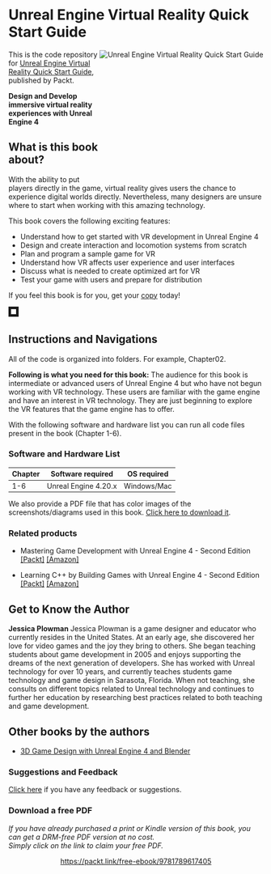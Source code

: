 


# Unreal Engine Virtual Reality Quick Start Guide

<a href="https://www.packtpub.com/game-development/unreal-engine-virtual-reality-quick-start-guide?utm_source=github&utm_medium=repository&utm_campaign=9781789617405 "><img src="https://dz13w8afd47il.cloudfront.net/sites/default/files/imagecache/ppv4_main_book_cover/12245cover.png" alt="Unreal Engine Virtual Reality Quick Start Guide" height="256px" align="right"></a>

This is the code repository for [Unreal Engine Virtual Reality Quick Start Guide](https://www.packtpub.com/game-development/unreal-engine-virtual-reality-quick-start-guide?utm_source=github&utm_medium=repository&utm_campaign=9781789617405 ), published by Packt.

**Design and Develop immersive virtual reality experiences with Unreal Engine 4**

## What is this book about?
With the ability to put players directly in the game, virtual reality gives users the chance to experience digital worlds directly. Nevertheless, many designers are unsure where to start when working with this amazing technology.

This book covers the following exciting features:
* Understand how to get started with VR development in Unreal Engine 4 
* Design and create interaction and locomotion systems from scratch 
* Plan and program a sample game for VR 
* Understand how VR affects user experience and user interfaces 
* Discuss what is needed to create optimized art for VR 
* Test your game with users and prepare for distribution 

If you feel this book is for you, get your [copy](https://www.amazon.com/dp/1789617405) today!

<a href="https://www.packtpub.com/?utm_source=github&utm_medium=banner&utm_campaign=GitHubBanner"><img src="https://raw.githubusercontent.com/PacktPublishing/GitHub/master/GitHub.png" 
alt="https://www.packtpub.com/" border="5" /></a>

## Instructions and Navigations
All of the code is organized into folders. For example, Chapter02.



**Following is what you need for this book:**
The audience for this book is intermediate or advanced users of Unreal Engine 4 but who have not begun working with VR technology. These users are familiar with the game engine and have an interest in VR technology. They are just beginning to explore the VR features that the game engine has to offer.

With the following software and hardware list you can run all code files present in the book (Chapter 1-6).
### Software and Hardware List
| Chapter | Software required | OS required |
| -------- | ------------------------------------ | ----------------------------------- |
| 1-6 | Unreal Engine 4.20.x | Windows/Mac |


We also provide a PDF file that has color images of the screenshots/diagrams used in this book. [Click here to download it](https://www.packtpub.com/sites/default/files/downloads/9781789617405_ColorImages.pdf).

### Related products
* Mastering Game Development with Unreal Engine 4 - Second Edition [[Packt]](https://www.packtpub.com/game-development/mastering-game-development-unreal-engine-4-second-edition?utm_source=github&utm_medium=repository&utm_campaign=9781788991445 ) [[Amazon]](https://www.amazon.com/dp/1788991443)

* Learning C++ by Building Games with Unreal Engine 4 - Second Edition [[Packt]](https://www.packtpub.com/game-development/learning-c-building-games-unreal-engine-4-second-edition?utm_source=github&utm_medium=repository&utm_campaign=9781788476249 ) [[Amazon]](https://www.amazon.com/dp/1788476247)



## Get to Know the Author
**Jessica Plowman**
Jessica Plowman is a game designer and educator who currently resides in the United States. At an early age, she discovered her love for video games and the joy they bring to others. She began teaching students about game development in 2005 and enjoys supporting the dreams of the next generation of developers. She has worked with Unreal technology for over 10 years, and currently teaches students game technology and game design in Sarasota, Florida. When not teaching, she consults on different topics related to Unreal technology and continues to further her education by researching best practices related to both teaching and game development.



## Other books by the authors
* [3D Game Design with Unreal Engine 4 and Blender](https://www.packtpub.com/game-development/3d-game-design-unreal-engine-4-and-blender?utm_source=Github&utm_medium=Repository&utm_campaign=9781785881466)


### Suggestions and Feedback
[Click here](https://docs.google.com/forms/d/e/1FAIpQLSdy7dATC6QmEL81FIUuymZ0Wy9vH1jHkvpY57OiMeKGqib_Ow/viewform) if you have any feedback or suggestions.


### Download a free PDF

 <i>If you have already purchased a print or Kindle version of this book, you can get a DRM-free PDF version at no cost.<br>Simply click on the link to claim your free PDF.</i>
<p align="center"> <a href="https://packt.link/free-ebook/9781789617405">https://packt.link/free-ebook/9781789617405 </a> </p>